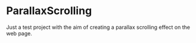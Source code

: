 # ParallaxScrolling
Just a test project with the aim of creating a parallax scrolling effect on the web page.
